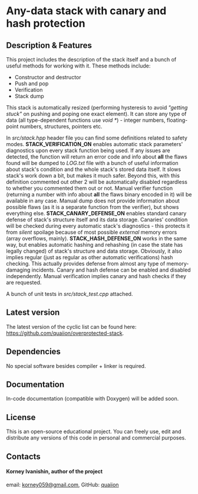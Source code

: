 # Any-data stack with canary and hash protection

## Description & Features
This project includes the description of the stack itself and a bunch of useful methods for working with it. These methods include:
- Constructor and destructor
- Push and pop
- Verification
- Stack dump

This stack is automatically resized (performing hysteresis to avoid *"getting stuck"* on pushing and poping one exact element). It can store any type of data (all type-dependent functions use *void \**) - integer numbers, floating-point numbers, structures, pointers etc.

In *src/stack.hpp* header file you can find some definitions related to safety modes. **STACK_VERIFICATION_ON** enables automatic stack parameters' diagnostics upon every stack function being used. If any issues are detected, the function will return an error code and info about **all** the flaws found will be dumped to *LOG.txt* file with a bunch of useful information about stack's condition and the whole stack's stored data itself. It slows stack's work down a bit, but makes it much safer. Beyond this, with this definition commented out other 2 will be automatically disabled regardless to whether you commented them out or not. Manual verifier function (returning a number with info about **all** the flaws binary encoded in it) will be available in any case. Manual dump does not provide information about possible flaws (as it is a separate function from the verifier), but shows everything else. **STACK_CANARY_DEFENSE_ON** enables standard canary defense of stack's structure itself and its data storage. Canaries' condition will be checked during every automatic stack's diagnostics - this protects it from *silent* spoilage because of most possible *external* memory errors (array overflows, mainly). **STACK_HASH_DEFENSE_ON** works in the same way, but enables automatic hashing and rehashing (in case the state has legally changed) of stack's structure and data storage. Obviously, it also implies regular (just as regular as other automatic verifications) hash checking. This actually provides defense from almost any type of memory-damaging incidents. Canary and hash defense can be enabled and disabled independently. Manual verification implies canary and hash checks if they are requested.

A bunch of unit tests in *src/stack_test.cpp* attached.

## Latest version
The latest version of the cyclic list can be found here: <https://github.com/quaiion/overprotected-stack>.

## Dependencies
No special software besides compiler + linker is required.

## Documentation
In-code documentation (compatible with Doxygen) will be added soon.

## License
This is an open-source educational project. You can freely use, edit and distribute any versions of this code in personal and commercial purposes.

## Contacts
#### Korney Ivanishin, author of the project
email: <korney059@gmail.com>,
GitHub: [quaiion](https://github.com/quaiion)
